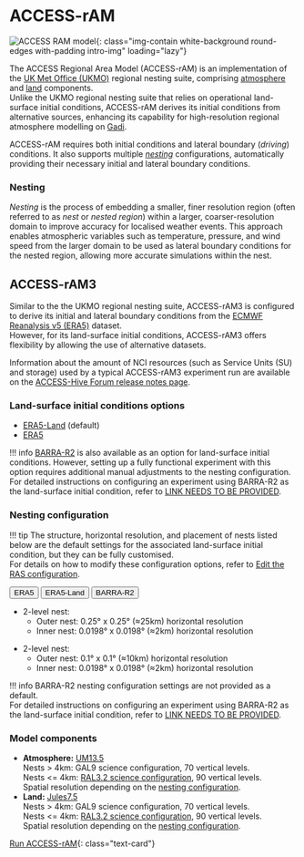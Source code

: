 # ACCESS-rAM 

![ACCESS RAM model](/assets/model-config-logos/configurations-without-titles/access-ram.png){: class="img-contain white-background round-edges with-padding intro-img" loading="lazy"}

The ACCESS Regional Area Model (ACCESS-rAM) is an implementation of the [UK Met Office (UKMO)](https://www.metoffice.gov.uk/) regional nesting suite, comprising [atmosphere](/models/model_components/atmosphere) and [land](/models/model_components/land) components.<br>
Unlike the UKMO regional nesting suite that relies on operational land-surface initial conditions, ACCESS-rAM derives its initial conditions from alternative sources, enhancing its capability for high-resolution regional atmosphere modelling on [Gadi](https://opus.nci.org.au/display/Help/0.+Welcome+to+Gadi#id-0.WelcometoGadi-Overview).

ACCESS-rAM requires both initial conditions and lateral boundary (_driving_) conditions. It also supports multiple [_nesting_](#nesting) configurations, automatically providing their necessary initial and lateral boundary conditions.

### Nesting
_Nesting_ is the process of embedding a smaller, finer resolution region (often referred to as _nest_ or _nested region_) within a larger, coarser-resolution domain to improve accuracy for localised weather events. This approach enables atmospheric variables such as temperature, pressure, and wind speed from the larger domain to be used as lateral boundary conditions for the nested region, allowing more accurate simulations within the nest.

## ACCESS-rAM3
Similar to the the UKMO regional nesting suite, ACCESS-rAM3 is configured to derive its initial and lateral boundary conditions from the [ECMWF Reanalysis v5 (ERA5)](https://www.ecmwf.int/en/forecasts/dataset/ecmwf-reanalysis-v5) dataset.<br>
However, for its land-surface initial conditions, ACCESS-rAM3 offers flexibility by allowing the use of alternative datasets.

Information about the amount of NCI resources (such as Service Units (SU) and storage) used by a typical ACCESS-rAM3 experiment run are available on the [ACCESS-Hive Forum release notes page](https://forum.access-hive.org.au/t/access-ram3-release-information/4308).

### Land-surface initial conditions options
- [ERA5-Land](https://www.ecmwf.int/en/era5-land) (default)
- [ERA5](https://www.ecmwf.int/en/forecasts/dataset/ecmwf-reanalysis-v5)

!!! info
    [BARRA-R2](http://www.bom.gov.au/research/publications/researchreports/BRR-067.pdf) is also available as an option for land-surface initial conditions. However, setting up a fully functional experiment with this option requires additional manual adjustments to the nesting configuration.<br>
    For detailed instructions on configuring an experiment using BARRA-R2 as the land-surface initial condition, refer to [LINK NEEDS TO BE PROVIDED](/failing/link/picked/by/link-checker).

### Nesting configuration

!!! tip
    The structure, horizontal resolution, and placement of nests listed below are the default settings for the associated land-surface initial condition, but they can be fully customised.<br>
    For details on how to modify these configuration options, refer to [Edit the RAS configuration](/models/run-a-model/run-access-ram/#edit-the-ras-configuration).

<div class="tabLabels" label="ACCESS-rAM3-init-data">
    <button id="era5">ERA5</button>
    <button id="era5-land">ERA5-Land</button>
    <button id='barra-r2'>BARRA-R2</button>
</div>
<div tabcontentfor="era5" markdown>

- 2-level nest:
    - Outer nest: 0.25° x 0.25° (≈25km) horizontal resolution
    - Inner nest: 0.0198° x 0.0198° (≈2km) horizontal resolution
</div>
<div tabcontentfor="era5-land" markdown>

- 2-level nest:
    - Outer nest: 0.1° x 0.1° (≈10km) horizontal resolution
    - Inner nest: 0.0198° x 0.0198° (≈2km) horizontal resolution
</div>
<div tabcontentfor="barra-r2" markdown>

!!! info 
    BARRA-R2 nesting configuration settings are not provided as a default.<br>
    For detailed instructions on configuring an experiment using BARRA-R2 as the land-surface initial condition, refer to [LINK NEEDS TO BE PROVIDED](/failing/link/picked/by/link-checker).

</div>

### Model components 

- **Atmosphere:** [UM13.5](/models/model_components/atmosphere/#unified-model-um)<br>
   Nests > 4km: GAL9 science configuration, 70 vertical levels.<br>
   Nests <= 4km: [RAL3.2 science configuration](https://doi.org/10.5194/gmd-2024-201), 90 vertical levels.<br>
   Spatial resolution depending on the [nesting configuration](#nesting-configuration).
- **Land:** [Jules7.5](/models/model_components/land/#jules)<br>
   Nests > 4km: GAL9 science configuration, 70 vertical levels.<br>
   Nests <= 4km: [RAL3.2 science configuration](10.0.20.74/gmd-2024-201), 90 vertical levels.<br>
   Spatial resolution depending on the [nesting configuration](#nesting-configuration).

[Run ACCESS-rAM](/models/run-a-model/run-access-ram){: class="text-card"}
